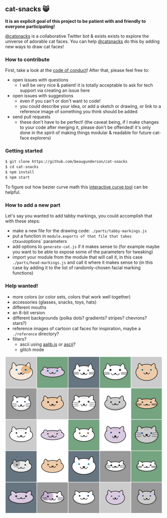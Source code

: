 ## cat-snacks 😸

**It is an explicit goal of this project to be patient with and friendly to
everyone participating!**

[@catsnacks](https://twitter.com/catsnacks) is a collaborative Twitter bot &
exists exists to explore the universe of adorable cat faces. You can help
[@catsnacks](https://twitter.com/catsnacks) do this by adding new ways to draw
cat faces!

### How to contribute

First, take a look at the [code of conduct](CODE_OF_CONDUCT.md)! After that,
please feel free to:

- open issues with questions
  - I will be very nice & patient! it is totally acceptable to ask for tech
    support via creating an issue here
- open issues with suggestions
  - even if you can't or don't want to code!
  - you could describe your idea, or add a sketch or drawing, or link to a
    reference image of something you think should be added
- send pull requests
  - these don't have to be perfect! (the caveat being, if I make changes to
    your code after merging it, please don't be offended! it's only done in the
    spirit of making things modular & readable for future cat-face explorers)

### Getting started

```sh
$ git clone https://github.com/beaugunderson/cat-snacks
$ cd cat-snacks
$ npm install
$ npm start
```

To figure out how bezier curve math this [interactive curve tool][tool] can be
helpful.

[tool]: http://blogs.sitepointstatic.com/examples/tech/canvas-curves/bezier-curve.html

### How to add a new part

Let's say you wanted to add tabby markings, you could accomplish that with
these steps:

- make a new file for the drawing code: `./parts/tabby-markings.js`
- put a function in `module.exports of that file that takes `ctx` and `options`
  parameters
- add options to `generate-cat.js` if it makes sense to (for example maybe you
  want to be able to expose some of the parameters for tweaking)
- import your module from the module that will call it, in this case
  `./parts/head-markings.js` and call it where it makes sense to (in this case
  by adding it to the list of randomly-chosen facial marking functions)

### Help wanted!

- more colors (or color sets, colors that work well together)
- accessories (glasses, snacks, toys, hats)
- different mouths
- an 8-bit version
- different backgrounds (polka dots? gradients? stripes? chevrons? stars?)
- reference images of cartoon cat faces for inspiration, maybe a `./reference`
  directory?
- filters?
  - ascii using [aalib.js](https://github.com/moriyoshi/aalib.js) or
    [ascii](http://npm.im/ascii)?
  - glitch mode

![a 5x5 grid of adorable cat faces](/examples/output-grid.png)
